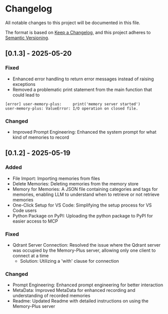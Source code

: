 # Changelog

All notable changes to this project will be documented in this file.

The format is based on [Keep a Changelog](https://keepachangelog.com/en/1.1.0/),
and this project adheres to [Semantic Versioning](https://semver.org/spec/v2.0.0.html).

## [0.1.3] - 2025-05-20

### Fixed
- Enhanced error handling to return error messages instead of raising exceptions
- Removed a problematic print statement from the main function that could lead to
```
[error] user-memory-plus:     print('memory server started')
user-memory-plus: ValueError: I/O operation on closed file.
```

### Changed
- Improved Prompt Engineering: Enhanced the system prompt for what kind of memories to record


## [0.1.2] - 2025-05-19

### Added
- File Import: Importing memories from files
- Delete Memories: Deleting memories from the memory store
- Memory for Memories: A JSON file containing categories and tags for memories, enabling LLM to understand when to retrieve or not retrieve memories
- One-Click Setup for VS Code: Simplifying the setup process for VS Code users
- Python Package on PyPI: Uploading the python package to PyPI for easier access to MCP

### Fixed
- Qdrant Server Connection: Resolved the issue where the Qdrant server was occupied by the Memory-Plus server, allowing only one client to connect at a time
    - Solution: Utilizing a 'with' clause for connection

### Changed
- Prompt Engineering: Enhanced prompt engineering for better interaction
- MetaData: Improved MetaData for enhanced recording and understanding of recorded memories
- Readme: Updated Readme with detailed instructions on using the Memory-Plus server